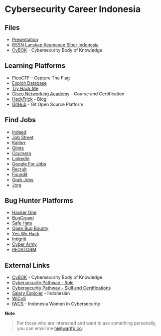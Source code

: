 # Cybersecurity Career Indonesia


## Files
- [Presentation](Presentation/Cybersecurity%20Career%201.0%20-%20WARIFP.pdf)
- [BSSN Lanskap Keamanan Siber Indonesia](BSSN/LANSKAP%20KEAMANAN%20SIBER%20INDONESIA%202022.pdf)
- [CyBOK](CyBOK/) - Cybersecurity Body of Knowledge


## Learning Platforms
- [PicoCTF](https://picoctf.org) - Capture The Flag
- [Exploit Database](https://www.exploit-db.com)
- [Try Hack Me](https://tryhackme.com)
- [Cisco Networking Academy](https://www.netacad.com) - Course and Certification
- [HackTrick](https://book.hacktricks.xyz) - Blog
- [GitHub](https://github.com) - Git Open Source Platform


## Find Jobs
- [Indeed](https://id.indeed.com/)
- [Job Street](https://www.jobstreet.co.id/)
- [Kalibrr](https://www.kalibrr.com/)
- [Glints](https://glints.com/id)
- [Coursera](https://www.coursera.org/)
- [LinkedIn](https://www.linkedin.com/)
- [Google For Jobs](https://jobs.google.com)
- [Recruit](https://id.recruit.net/)
- [Foundit](https://www.foundit.id/)
- [Grab Jobs](https://grabjobs.co/)
- [Jora](https://www.jora.com/)


## Bug Hunter Platforms
- [Hacker One](https://hackerone.com/)
- [BugCrowd](https://www.bugcrowd.com/)
- [Safe Hats](http://safehats.com/)
- [Open Bug Bounty](https://www.openbugbounty.org/)
- [Yes We Hack](https://www.yeswehack.com/)
- [Intigriti](https://www.intigriti.com/)
- [Cyber Army](https://www.cyberarmy.id/)
- [REDSTORM](https://www.redstorm.io/)
  

## External Links
- [CyBOK](https://www.cybok.org/knowledgebase1_1) - Cybersecurity Body of Knowledge
- [Cybersecurity Pathway - Role](https://www.cyberseek.org/pathway.html)
- [Cybersecurity Pathway - Skill and Certifications](https://www.cyberseek.org/certifications.html)
- [Salary Exploler](http://www.salaryexplorer.com/salary-survey.php?loc=101&loctype=1&job=8&jobtype=2#disabled) - Indonesian
- [WiCyS](https://www.wicys.org)
- [IWCS](https://iwcs.id) - Indonesia Women In Cybersecurity


**Note**

>For those who are interested and want to ask something personally, you can email me [hi@warifp.co](mailto:hi@warifp.co).